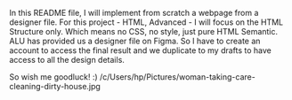 In this README file, I will implement
from scratch a webpage from a designer file.
For this project - HTML, Advanced - I will focus
on the HTML Structure only. Which means no CSS,
no style, just pure HTML Semantic.
ALU has provided us a designer file on Figma. So I have to 
create an account to access the final result and we 
duplicate to my drafts to have access to all the design details.

So wish me goodluck!
:)
/c/Users/hp/Pictures/woman-taking-care-cleaning-dirty-house.jpg
